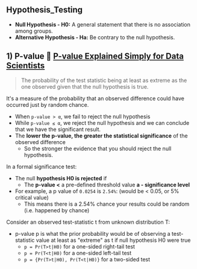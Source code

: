 ## Hypothesis_Testing 
- **Null Hypothesis - H0:** A general statement that there is no association among groups. 
- **Alternative Hypothesis - Ha:** Be contrary to the null hypothesis.

## 1) P-value 🔢 [P-value Explained Simply for Data Scientists](https://towardsdatascience.com/p-value-explained-simply-for-data-scientists-4c0cd7044f14)
> The probability of the test statistic being at least as extreme as the one observed given that the null hypothesis is true. 

It's a measure of the probability that an observed difference could have occurred just by random chance.
- When `p-value > α`, we fail to reject the null hypothesis
- While `p-value ≤ α`, we reject the null hypothesis and we can conclude that we have the significant result.
- The **lower the p-value, the greater the statistical significance** of the observed difference
  - So the stronger the evidence that you should reject the null hypothesis.

In a formal significance test: 
- The null **hypothesis H0 is rejected** if 
  - The **p-value <** a pre-defined threshold value **a - significance level**
- For example, a p value of `0.0254` is `2.54%`: (would be < 0.05, or 5% critical value) 
  - This means there is a 2.54% chance your results could be random (i.e. happened by chance)

Consider an observed test-statistic t from unknown distribution T:
- p-value p is what the prior probability would be of observing a test-statistic value at least as "extreme" as t if null hypothesis H0 were true
  - `p = Pr(T>t|H0)` for a one-sided right-tail test
  - `p = Pr(T<t|H0)` for a one-sided left-tail test 
  - `p = {Pr(T>t|H0), Pr(T<t|H0)}` for a two-sided test
